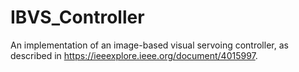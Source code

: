# IBVS_Controller
An implementation of an image-based visual servoing controller, as described in https://ieeexplore.ieee.org/document/4015997.
